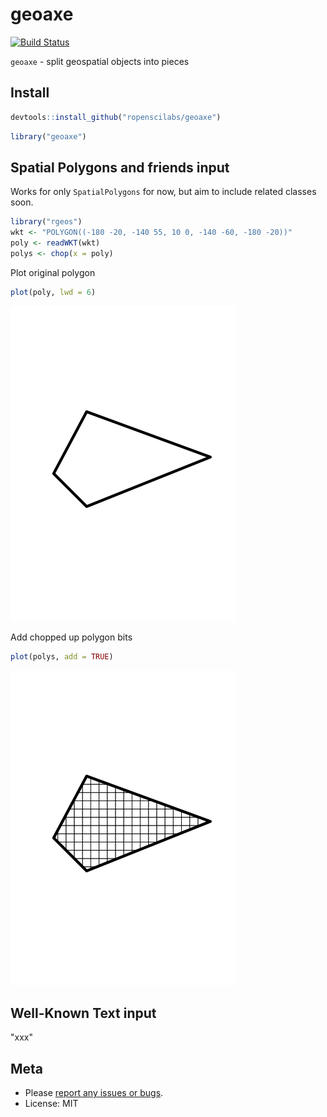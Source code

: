 geoaxe
======



[![Build Status](https://travis-ci.org/ropenscilabs/geoaxe.svg)](https://travis-ci.org/ropenscilabs/geoaxe)

`geoaxe` - split geospatial objects into pieces

## Install


```r
devtools::install_github("ropenscilabs/geoaxe")
```


```r
library("geoaxe")
```

## Spatial Polygons and friends input

Works for only `SpatialPolygons` for now, but aim to include related classes soon.


```r
library("rgeos")
wkt <- "POLYGON((-180 -20, -140 55, 10 0, -140 -60, -180 -20))"
poly <- readWKT(wkt)
polys <- chop(x = poly)
```

Plot original polygon


```r
plot(poly, lwd = 6)
```

![plot of chunk unnamed-chunk-5](inst/img/unnamed-chunk-5-1.png) 

Add chopped up polygon bits


```r
plot(polys, add = TRUE)
```

![plot of chunk unnamed-chunk-6](inst/img/unnamed-chunk-6-1.png) 

## Well-Known Text input

"xxx"

## Meta

* Please [report any issues or bugs](https://github.com/ropenscilabs/geoaxe/issues).
* License: MIT
